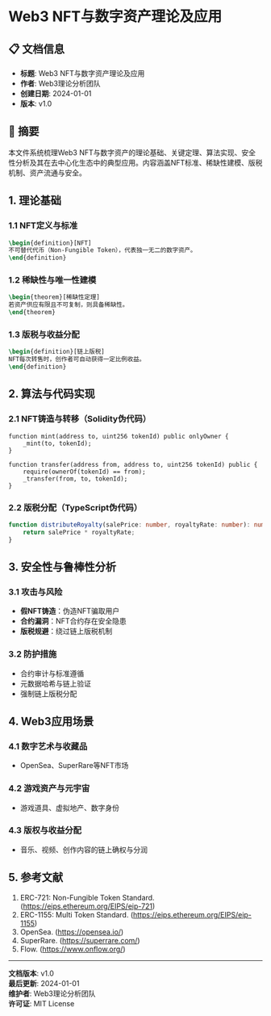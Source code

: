 # Web3 NFT与数字资产理论及应用

## 📋 文档信息

- **标题**: Web3 NFT与数字资产理论及应用
- **作者**: Web3理论分析团队
- **创建日期**: 2024-01-01
- **版本**: v1.0

## 📝 摘要

本文件系统梳理Web3 NFT与数字资产的理论基础、关键定理、算法实现、安全性分析及其在去中心化生态中的典型应用。内容涵盖NFT标准、稀缺性建模、版税机制、资产流通与安全。

## 1. 理论基础

### 1.1 NFT定义与标准

```latex
\begin{definition}[NFT]
不可替代代币（Non-Fungible Token），代表独一无二的数字资产。
\end{definition}
```

### 1.2 稀缺性与唯一性建模

```latex
\begin{theorem}[稀缺性定理]
若资产供应有限且不可复制，则具备稀缺性。
\end{theorem}
```

### 1.3 版税与收益分配

```latex
\begin{definition}[链上版税]
NFT每次转售时，创作者可自动获得一定比例收益。
\end{definition}
```

## 2. 算法与代码实现

### 2.1 NFT铸造与转移（Solidity伪代码）

```solidity
function mint(address to, uint256 tokenId) public onlyOwner {
    _mint(to, tokenId);
}

function transfer(address from, address to, uint256 tokenId) public {
    require(ownerOf(tokenId) == from);
    _transfer(from, to, tokenId);
}
```

### 2.2 版税分配（TypeScript伪代码）

```typescript
function distributeRoyalty(salePrice: number, royaltyRate: number): number {
    return salePrice * royaltyRate;
}
```

## 3. 安全性与鲁棒性分析

### 3.1 攻击与风险

- **假NFT铸造**：伪造NFT骗取用户
- **合约漏洞**：NFT合约存在安全隐患
- **版税规避**：绕过链上版税机制

### 3.2 防护措施

- 合约审计与标准遵循
- 元数据哈希与链上验证
- 强制链上版税分配

## 4. Web3应用场景

### 4.1 数字艺术与收藏品

- OpenSea、SuperRare等NFT市场

### 4.2 游戏资产与元宇宙

- 游戏道具、虚拟地产、数字身份

### 4.3 版权与收益分配

- 音乐、视频、创作内容的链上确权与分润

## 5. 参考文献

1. ERC-721: Non-Fungible Token Standard. (<https://eips.ethereum.org/EIPS/eip-721>)
2. ERC-1155: Multi Token Standard. (<https://eips.ethereum.org/EIPS/eip-1155>)
3. OpenSea. (<https://opensea.io/>)
4. SuperRare. (<https://superrare.com/>)
5. Flow. (<https://www.onflow.org/>)

---

**文档版本**: v1.0  
**最后更新**: 2024-01-01  
**维护者**: Web3理论分析团队  
**许可证**: MIT License
